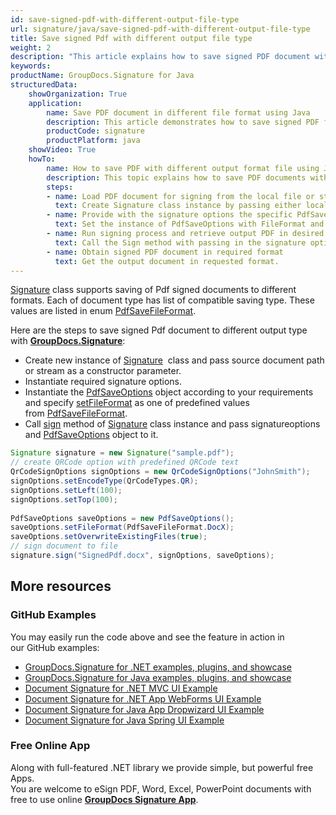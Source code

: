 ```yaml
---
id: save-signed-pdf-with-different-output-file-type
url: signature/java/save-signed-pdf-with-different-output-file-type
title: Save signed Pdf with different output file type
weight: 2
description: "This article explains how to save signed PDF document with various file formats by GroupDocs.Signature API."
keywords: 
productName: GroupDocs.Signature for Java
structuredData:
    showOrganization: True
    application:    
        name: Save PDF document in different file format using Java    
        description: This article demonstrates how to save signed PDF file in differnt output format using Java language and GroupDocs.Signature for Java APIs
        productCode: signature
        productPlatform: java 
    showVideo: True
    howTo:
        name: How to save PDF with different output format file using Java 
        description: This topic explains how to save PDF documents with specific file format using Java
        steps:
        - name: Load PDF document for signing from the local file or stream.
          text: Create Signature class instance by passing either local or network file path or stream. 
        - name: Provide with the signature options the specific PdfSaveOptions in. 
          text: Set the instance of PdfSaveOptions with FileFormat and Overwrite properties to setup the saving policy.
        - name: Run signing process and retrieve output PDF in desired format 
          text: Call the Sign method with passing in the signature options and the PDF save options.
        - name: Obtain signed PDF document in required format
          text: Get the output document in requested format.
---
```

[Signature](https://apireference.groupdocs.com/java/signature/com.groupdocs.signature/Signature) class supports saving of Pdf signed documents to different formats. Each of document type has list of compatible saving type. These values are listed in enum [PdfSaveFileFormat](https://apireference.groupdocs.com/java/signature/com.groupdocs.signature.domain.enums/PdfSaveFileFormat).

Here are the steps to save signed Pdf document to different output type with [**GroupDocs.Signature**](https://products.groupdocs.com/signature/java):
*   Create new instance of [Signature](https://apireference.groupdocs.com/java/signature/com.groupdocs.signature/Signature)  class and pass source document path or stream as a constructor parameter.    
*   Instantiate required signature options.    
*   Instantiate the [PdfSaveOptions](https://apireference.groupdocs.com/java/signature/com.groupdocs.signature.options.saveoptions/PdfSaveOptions) object according to your requirements and specify [setFileFormat](https://apireference.groupdocs.com/java/signature/com.groupdocs.signature.options.saveoptions/PdfSaveOptions#setFileFormat(int)) as one of predefined values from [PdfSaveFileFormat](https://apireference.groupdocs.com/java/signature/com.groupdocs.signature.domain.enums/PdfSaveFileFormat).      
*   Call [sign](https://apireference.groupdocs.com/java/signature/com.groupdocs.signature/Signature#sign(java.io.OutputStream,%20com.groupdocs.signature.options.sign.SignOptions)) method of [Signature](https://apireference.groupdocs.com/java/signature/com.groupdocs.signature/Signature) class instance and pass signatureoptions and [PdfSaveOptions](https://apireference.groupdocs.com/java/signature/com.groupdocs.signature.options.saveoptions/PdfSaveOptions) object to it.
    

```java
Signature signature = new Signature("sample.pdf");
// create QRCode option with predefined QRCode text
QrCodeSignOptions signOptions = new QrCodeSignOptions("JohnSmith");
signOptions.setEncodeType(QrCodeTypes.QR);
signOptions.setLeft(100);
signOptions.setTop(100);
 
PdfSaveOptions saveOptions = new PdfSaveOptions();
saveOptions.setFileFormat(PdfSaveFileFormat.DocX);
saveOptions.setOverwriteExistingFiles(true);
// sign document to file
signature.sign("SignedPdf.docx", signOptions, saveOptions);
```

## More resources

### GitHub Examples 

You may easily run the code above and see the feature in action in our GitHub examples:

*   [GroupDocs.Signature for .NET examples, plugins, and showcase](https://github.com/groupdocs-signature/GroupDocs.Signature-for-.NET)    
*   [GroupDocs.Signature for Java examples, plugins, and showcase](https://github.com/groupdocs-signature/GroupDocs.Signature-for-Java)    
*   [Document Signature for .NET MVC UI Example](https://github.com/groupdocs-signature/GroupDocs.Signature-for-.NET-MVC)    
*   [Document Signature for .NET App WebForms UI Example](https://github.com/groupdocs-signature/GroupDocs.Signature-for-.NET-WebForms)    
*   [Document Signature for Java App Dropwizard UI Example](https://github.com/groupdocs-signature/GroupDocs.Signature-for-Java-Dropwizard)   
*   [Document Signature for Java Spring UI Example](https://github.com/groupdocs-signature/GroupDocs.Signature-for-Java-Spring)
    

### Free Online App 

Along with full-featured .NET library we provide simple, but powerful free Apps.  
You are welcome to eSign PDF, Word, Excel, PowerPoint documents with free to use online **[GroupDocs Signature App](https://products.groupdocs.app/signature)**.
